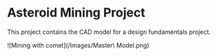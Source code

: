 # Asteroid Mining Project
This project contains the CAD model for a design fundamentals project.

![Mining with comet](/Images/Master\ Model.png)
